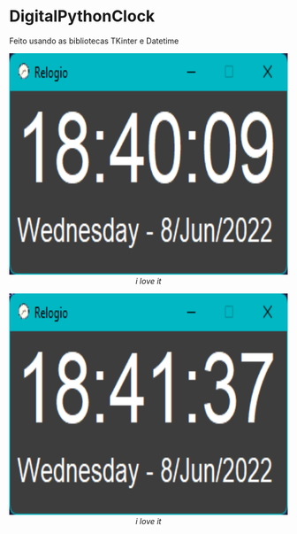 # DigitalPythonClock
Feito usando as bibliotecas TKinter e Datetime


<p align="center">
  <img height=400 src="/Images/python_Ice512HEAD.png" >
  <br>
  <i>i love it </i>
</p>

<p align="center">
  <img height=400 src="/Images/python_SC6D03HchE.png" >
  <br>
  <i>i love it </i>
</p>
